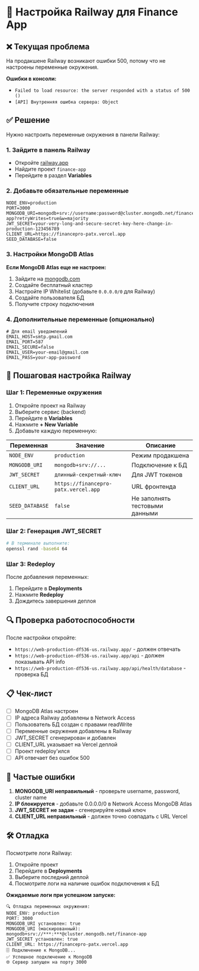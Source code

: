# 🚂 Настройка Railway для Finance App

## ❌ Текущая проблема

На продакшене Railway возникают ошибки 500, потому что не настроены переменные окружения.

**Ошибки в консоли:**

- `Failed to load resource: the server responded with a status of 500 ()`
- `[API] Внутренняя ошибка сервера: Object`

## ✅ Решение

Нужно настроить переменные окружения в панели Railway:

### 1. Зайдите в панель Railway

- Откройте [railway.app](https://railway.app)
- Найдите проект `finance-app`
- Перейдите в раздел **Variables**

### 2. Добавьте обязательные переменные

```env
NODE_ENV=production
PORT=3000
MONGODB_URI=mongodb+srv://username:password@cluster.mongodb.net/finance-app?retryWrites=true&w=majority
JWT_SECRET=your-very-long-and-secure-secret-key-here-change-in-production-123456789
CLIENT_URL=https://financepro-patx.vercel.app
SEED_DATABASE=false
```

### 3. Настройки MongoDB Atlas

**Если MongoDB Atlas еще не настроен:**

1. Зайдите на [mongodb.com](https://www.mongodb.com/atlas)
2. Создайте бесплатный кластер
3. Настройте IP Whitelist (добавьте `0.0.0.0/0` для Railway)
4. Создайте пользователя БД
5. Получите строку подключения

### 4. Дополнительные переменные (опционально)

```env
# Для email уведомлений
EMAIL_HOST=smtp.gmail.com
EMAIL_PORT=587
EMAIL_SECURE=false
EMAIL_USER=your-email@gmail.com
EMAIL_PASS=your-app-password
```

## 🔧 Пошаговая настройка Railway

### Шаг 1: Переменные окружения

1. Откройте проект на Railway
2. Выберите сервис (backend)
3. Перейдите в **Variables**
4. Нажмите **+ New Variable**
5. Добавьте каждую переменную:

| Переменная      | Значение                             | Описание                       |
| --------------- | ------------------------------------ | ------------------------------ |
| `NODE_ENV`      | `production`                         | Режим продакшена               |
| `MONGODB_URI`   | `mongodb+srv://...`                  | Подключение к БД               |
| `JWT_SECRET`    | `длинный-секретный-ключ`             | Для JWT токенов                |
| `CLIENT_URL`    | `https://financepro-patx.vercel.app` | URL фронтенда                  |
| `SEED_DATABASE` | `false`                              | Не заполнять тестовыми данными |

### Шаг 2: Генерация JWT_SECRET

```bash
# В терминале выполните:
openssl rand -base64 64
```

### Шаг 3: Redeploy

После добавления переменных:

1. Перейдите в **Deployments**
2. Нажмите **Redeploy**
3. Дождитесь завершения деплоя

## 🔍 Проверка работоспособности

После настройки откройте:

- `https://web-production-df536-us.railway.app/` - должен отвечать
- `https://web-production-df536-us.railway.app/api` - должен показывать API info
- `https://web-production-df536-us.railway.app/api/health/database` - проверка БД

## 📋 Чек-лист

- [ ] MongoDB Atlas настроен
- [ ] IP адреса Railway добавлены в Network Access
- [ ] Пользователь БД создан с правами readWrite
- [ ] Переменные окружения добавлены в Railway
- [ ] JWT_SECRET сгенерирован и добавлен
- [ ] CLIENT_URL указывает на Vercel деплой
- [ ] Проект redeploy'ился
- [ ] API отвечает без ошибок 500

## 🚨 Частые ошибки

1. **MONGODB_URI неправильный** - проверьте username, password, cluster name
2. **IP блокируется** - добавьте 0.0.0.0/0 в Network Access MongoDB Atlas
3. **JWT_SECRET не задан** - сгенерируйте новый ключ
4. **CLIENT_URL неправильный** - должен точно совпадать с URL Vercel

## 🛠️ Отладка

Посмотрите логи Railway:

1. Откройте проект
2. Перейдите в **Deployments**
3. Выберите последний деплой
4. Посмотрите логи на наличие ошибок подключения к БД

**Ожидаемые логи при успешном запуске:**

```
🔍 Отладка переменных окружения:
NODE_ENV: production
PORT: 3000
MONGODB_URI установлен: true
MONGODB_URI (маскированный): mongodb+srv://***:***@cluster.mongodb.net/finance-app
JWT_SECRET установлен: true
CLIENT_URL: https://financepro-patx.vercel.app
🗄️ Подключение к MongoDB...
✅ Успешное подключение к MongoDB
🌐 Сервер запущен на порту 3000
```
